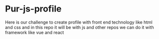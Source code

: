 # Pur-js-profile
Here is our challenge to create profile with front end technology like html and css and in this repo it will be with js and other repos we can do it with framework like vue and react 
